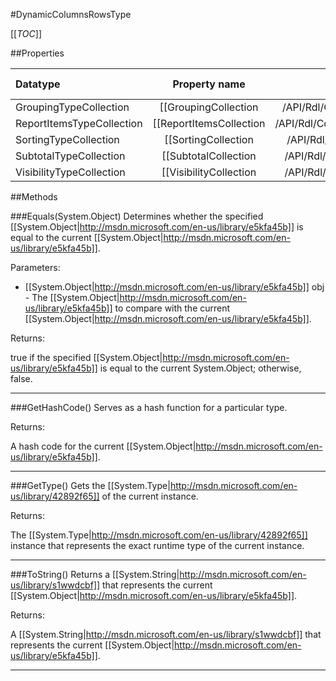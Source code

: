 #DynamicColumnsRowsType

[[_TOC_]]

##Properties

|Datatype|Property name|Property description|Default Value|
|:-------|:----------:|:-----------------:|:-----------:|
|GroupingTypeCollection|[[GroupingCollection|/API/Rdl/CodeSamples/Rdl_DynamicColumnsRowsType_GroupingCollection]]||null|
|ReportItemsTypeCollection|[[ReportItemsCollection|/API/Rdl/CodeSamples/Rdl_DynamicColumnsRowsType_ReportItemsCollection]]||null|
|SortingTypeCollection|[[SortingCollection|/API/Rdl/CodeSamples/Rdl_DynamicColumnsRowsType_SortingCollection]]||null|
|SubtotalTypeCollection|[[SubtotalCollection|/API/Rdl/CodeSamples/Rdl_DynamicColumnsRowsType_SubtotalCollection]]||null|
|VisibilityTypeCollection|[[VisibilityCollection|/API/Rdl/CodeSamples/Rdl_DynamicColumnsRowsType_VisibilityCollection]]||null|


##Methods

###Equals(System.Object)
Determines whether the specified [[System.Object|http://msdn.microsoft.com/en-us/library/e5kfa45b]] is equal to the current [[System.Object|http://msdn.microsoft.com/en-us/library/e5kfa45b]].

Parameters: 

* [[System.Object|http://msdn.microsoft.com/en-us/library/e5kfa45b]] obj  - The [[System.Object|http://msdn.microsoft.com/en-us/library/e5kfa45b]] to compare with the current [[System.Object|http://msdn.microsoft.com/en-us/library/e5kfa45b]].





Returns:

true if the specified [[System.Object|http://msdn.microsoft.com/en-us/library/e5kfa45b]] is equal to the current System.Object; otherwise, false.


---


###GetHashCode()
 Serves as a hash function for a particular type.  





Returns:

A hash code for the current [[System.Object|http://msdn.microsoft.com/en-us/library/e5kfa45b]].


---


###GetType()
Gets the [[System.Type|http://msdn.microsoft.com/en-us/library/42892f65]] of the current instance.





Returns:

The [[System.Type|http://msdn.microsoft.com/en-us/library/42892f65]] instance that represents the exact runtime type of the current instance.


---


###ToString()
Returns a [[System.String|http://msdn.microsoft.com/en-us/library/s1wwdcbf]] that represents the current [[System.Object|http://msdn.microsoft.com/en-us/library/e5kfa45b]].





Returns:

A [[System.String|http://msdn.microsoft.com/en-us/library/s1wwdcbf]] that represents the current [[System.Object|http://msdn.microsoft.com/en-us/library/e5kfa45b]].


---


